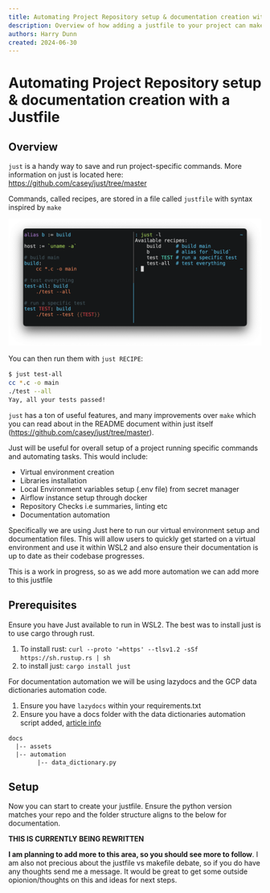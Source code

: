 ```yaml
---
title: Automating Project Repository setup & documentation creation with a Justfile
description: Overview of how adding a justfile to your project can make it easier for new starters to get setup and running on the project with a virtual environment and update all necessary documentation with changes to the codebase. This is achieved through the use of a justfile (similar to a makefile).
authors: Harry Dunn
created: 2024-06-30
---
```


# Automating Project Repository setup & documentation creation with a Justfile

## Overview

`just` is a handy way to save and run project-specific commands. More information on just is located here: https://github.com/casey/just/tree/master

Commands, called recipes, are stored in a file called `justfile` with syntax inspired by `make`

![screenshot](./.assets/just_overview.png)

You can then run them with `just RECIPE`:

```sh
$ just test-all
cc *.c -o main
./test --all
Yay, all your tests passed!
```

`just` has a ton of useful features, and many improvements over `make` which you can read about in the README document within just itself (https://github.com/casey/just/tree/master).

Just will be useful for overall setup of a project running specific commands and automating tasks. This would include:

* Virtual environment creation
* Libraries installation
* Local Environment variables setup (.env file) from secret manager
* Airflow instance setup through docker
* Repository Checks i.e summaries, linting etc
* Documentation automation

Specifically we are using Just here to run our virtual environment setup and documentation files. This will allow users to quickly get started on a virtual environment and use it within WSL2 and also ensure their documentation is up to date as their codebase progresses.

This is a work in progress, so as we add more automation we can add more to this justfile

## Prerequisites

Ensure you have Just available to run in WSL2. The best was to install just is to use cargo through rust.

1. To install rust: `curl --proto '=https' --tlsv1.2 -sSf https://sh.rustup.rs | sh`
2. to install just: `cargo install just`

For documentation automation we will be using lazydocs and the GCP data dictionaries automation code.

1. Ensure you have `lazydocs` within your requirements.txt
2. Ensure you have a docs folder with the data dictionaries automation script added, [article info](automating_data_dictionaries.md) 

```
docs
  |-- assets
  |-- automation
        |-- data_dictionary.py
```

## Setup

Now you can start to create your justfile. Ensure the python version matches your repo and the folder structure aligns to the below for documentation.

**THIS IS CURRENTLY BEING REWRITTEN**

**I am planning to add more to this area, so you should see more to follow**. I am also not precious about the justfile vs makefile debate, so if you do have any thoughts send me a message. It would be great to get some outside opionion/thoughts on this and ideas for next steps.